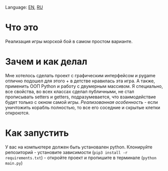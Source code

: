 Language: [EN](https://github.com/EvansTrein/Naval-combat/blob/main/README.md), [RU](https://github.com/EvansTrein/Naval-combat/blob/main/README_RU.md)

# Что это
Реализация игры морской бой в самом простом варианте.

# Зачем и как делал
Мне хотелось сделать проект с графическим интерфейсом и pygame отлично подошел для этого + в детстве нравилась эта игра. А также, применить ООП Python и работу с двумерным массивом.
Я специально, все свойства, во всех классах сделал публичными, не стал прописывать setters и getters, подразумевается, что взаимодействие будет только с окном самой игры.
*Реализованная особенность* - если уничтожить корабль полностью, то все его соседние и скрытые клетки откроются.

# Как запустить
У вас на компьютере должен быть установален python.
Клонируйте репозиторий - установите зависимости (`pip3 install -r requirements.txt`) - откройте проект и пропишите в терминале (`python main.py`)
